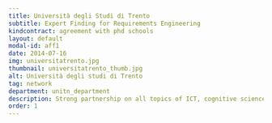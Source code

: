 ```yaml
---
title: Università degli Studi di Trento
subtitle: Expert Finding for Requirements Engineering
kindcontract: agreement with phd schools
layout: default
modal-id: aff1
date: 2014-07-16
img: universitatrento.jpg 
thumbnail: universitatrento_thumb.jpg
alt: Università degli studi di Trento
tag: network
department: unitn_department
description: Strong partnership on all topics of ICT, cognitive science, bioinformatics, industrial engineering and physics
order: 1
---
```


